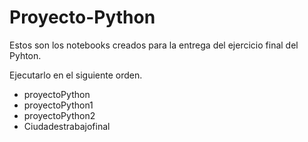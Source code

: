 # Proyecto-Python

Estos son los notebooks creados para la entrega del ejercicio final del Pyhton.

Ejecutarlo en el siguiente orden.

- proyectoPython
- proyectoPython1
- proyectoPython2
- Ciudadestrabajofinal

